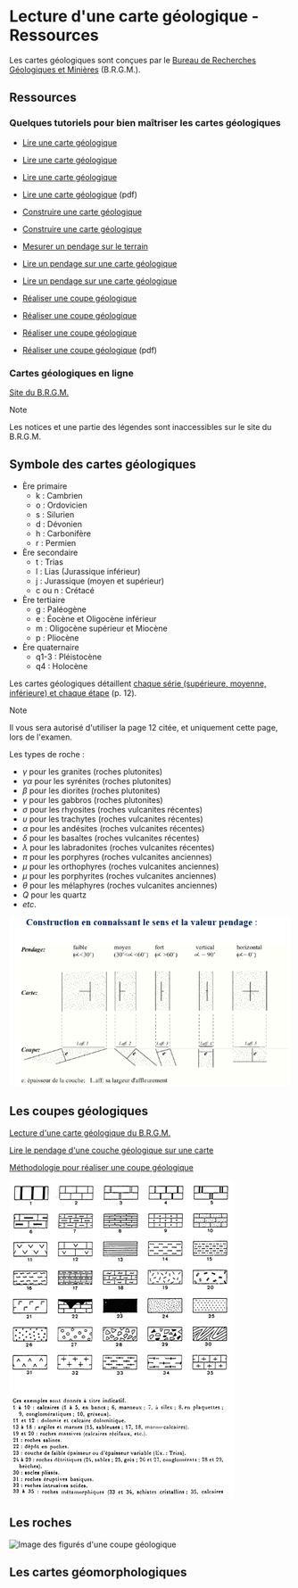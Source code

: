 # Lecture d'une carte géologique - Ressources

Les cartes géologiques sont conçues par le [Bureau de Recherches Géologiques et Minières](https://www.brgm.fr/fr) (B.R.G.M.).

## Ressources

### Quelques tutoriels pour bien maîtriser les cartes géologiques

- [Lire une carte géologique](https://www.youtube.com/watch?v=-mIhfbmITns)

- [Lire une carte géologique](https://www.youtube.com/watch?v=PeoNeMFG37k&list=PLjepoOw2WVmh18Iv6bLIhYDUuqxojZIxS&index=7)

- [Lire une carte géologique](https://www.youtube.com/watch?v=EirOMRg_uNs&list=PLjepoOw2WVmh18Iv6bLIhYDUuqxojZIxS&index=12)

- [Lire une carte géologique](../Ressources/BRGM-Guide-de-lecture-de-la-carte-geologique-a-1-50-000.pdf) (pdf)

- [Construire une carte géologique](https://www.youtube.com/watch?v=OOI_A3BNQZk)

- [Construire une carte géologique](https://www.youtube.com/watch?v=8vcsZZnq9F0&list=PLAGFiOoRe1nMXDnTyisYRgUhljUQ5y0F5)

- [Mesurer un pendage sur le terrain](https://www.youtube.com/watch?v=6t6Px-urMI0)

- [Lire un pendage sur une carte géologique](https://www.youtube.com/watch?v=jUoxEQPul7Q)

- [Lire un pendage sur une carte géologique](https://www.youtube.com/watch?v=-MvyamY1iT8)

- [Réaliser une coupe géologique](https://www.youtube.com/watch?v=-MvyamY1iT8&list=PLjepoOw2WVmh18Iv6bLIhYDUuqxojZIxS&index=2)

- [Réaliser une coupe géologique](https://www.youtube.com/watch?v=QgzVB2_dkcM&list=PLjepoOw2WVmh18Iv6bLIhYDUuqxojZIxS&index=8)

- [Réaliser une coupe géologique](https://www.youtube.com/watch?v=iEtdPrqJbAQ)

- [Réaliser une coupe géologique](https://www.uca.ma/public/files/docs/site-164-7931e9d80e0b1a0dd62ea11a6ed22e5d-953882752.pdf) (pdf)

### Cartes géologiques en ligne

[Site du B.R.G.M.](https://infoterre.brgm.fr/viewer/MainTileForward.do)

> [!NOTE]
> Les notices et une partie des légendes sont inaccessibles sur le site du B.R.G.M.

## Symbole des cartes géologiques

- Ère primaire
	- k : Cambrien
	- o : Ordovicien
    - s : Silurien
    - d : Dévonien
    - h : Carbonifère
    - r : Permien
- Ère secondaire
    - t : Trias
    - l : Lias (Jurassique inférieur)
    - j : Jurassique (moyen et supérieur)
    - c ou n : Crétacé
- Ère tertiaire
	- g : Paléogène
    - e : Éocène et Oligocène inférieur
    - m : Oligocène supérieur et Miocène
    - p : Pliocène
- Ère quaternaire
	- q1-3 : Pléistocène
	- q4 : Holocène

Les cartes géologiques détaillent [chaque série (supérieure, moyenne, inférieure) et chaque étape](https://assistance.brgm.fr/sites/default/files/documents/guide_de_lecture_de_la_carte_geologique_a_1_50_000.pdf) (p. 12).

> [!NOTE]
> Il vous sera autorisé d'utiliser la page 12 citée, et uniquement cette page, lors de l'examen.

Les types de roche :

- $\gamma$ pour les granites (roches plutonites)
- $\gamma\alpha$ pour les syrénites (roches plutonites)
- $\beta$ pour les diorites (roches plutonites)
- $\gamma$ pour les gabbros (roches plutonites)
- $\sigma$ pour les rhyosites (roches vulcanites récentes)
- $\upsilon$ pour les trachytes (roches vulcanites récentes)
- $\alpha$ pour les andésites (roches vulcanites récentes)
- $\delta$ pour les basaltes (roches vulcanites récentes)
- $\lambda$ pour les labradonites (roches vulcanites récentes)
- $\pi$ pour les porphyres (roches vulcanites anciennes)
- $\mu$ pour les orthophyres (roches vulcanites anciennes)
- $\mu$ pour les porphyrites (roches vulcanites anciennes)
- $\theta$ pour les mélaphyres (roches vulcanites anciennes)
- *Q* pour les quartz
- *etc*.

![Pendage et affleurement](./Carte-geologique/Pendage-et-affleurement.png)

## Les coupes géologiques

[Lecture d'une carte géologique du B.R.G.M.](https://assistance.brgm.fr/sites/default/files/documents/guide_de_lecture_de_la_carte_geologique_a_1_50_000.pdf)

[Lire le pendage d'une couche géologique sur une carte](https://www.youtube.com/watch?v=9pUgAbqf48M)

[Méthodologie pour réaliser une coupe géologique](https://acces.ens-lyon.fr/acces/thematiques/limites/ecoles/parcours/chartreuse/licence-de-sciences-de-la-terre-1/deroulement-materiel/coupe-geologique)

![Image des figurés d'une coupe géologique](./Coupe-geologique/Figures-d-une-coupe-geologique.jpg "Figurés d'une coupe géologique (E.N.S. de Lyon)")

## Les roches

![Image des figurés d'une coupe géologique](./Coupe-geologique/Identification-des-roches-avec-photo.jpg)

## Les cartes géomorphologiques
